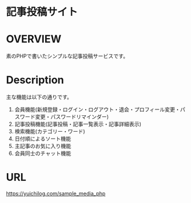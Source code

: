 # 記事投稿サイト
# OVERVIEW
素のPHPで書いたシンプルな記事投稿サービスです。
# Description
主な機能は以下の通りです。  
1. 会員機能(新規登録・ログイン・ログアウト・退会・プロフィール変更・パスワード変更・パスワードリマインダー)  
2. 記事投稿機能(記事投稿・記事一覧表示・記事詳細表示)  
3. 検索機能(カテゴリー・ワード)  
4. 日付順によるソート機能  
5. 主記事のお気に入り機能  
6. 会員同士のチャット機能  
# URL  
https://yuichilog.com/sample_media_php
